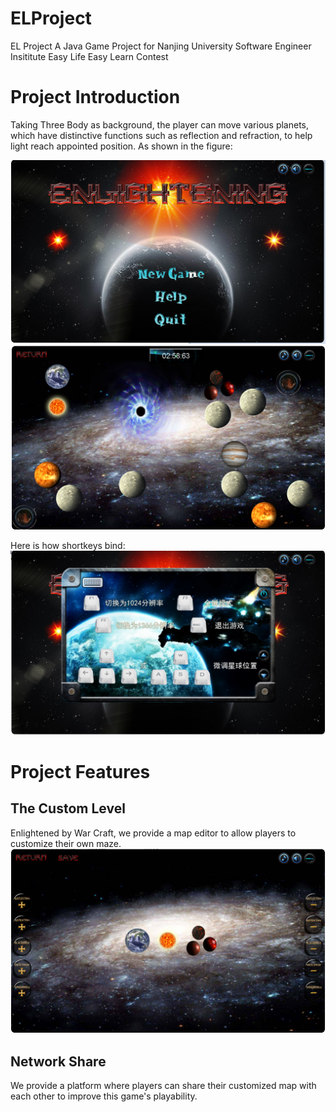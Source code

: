 # ELProject
EL Project
A Java Game Project for Nanjing University Software Engineer Insititute Easy Life Easy Learn Contest
# Project Introduction

Taking Three Body as background, the player can move various planets, which have distinctive functions such as reflection and refraction, to help light reach appointed position. As shown in the figure:

![](1487865188684.png)
![](1487865194481.png)

Here is how shortkeys bind:
![](1487865197206.png)
# Project Features
## The Custom Level

Enlightened by War Craft, we provide a map editor to allow players to customize their own maze.
![](1487865191462.png)

## Network Share
We provide a platform where players can share their customized map with each other to improve this game's playability.
